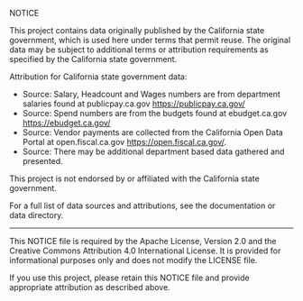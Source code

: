 NOTICE

This project contains data originally published by the California state government, which is used here under terms that permit reuse. The original data may be subject to additional terms or attribution requirements as specified by the California state government.

Attribution for California state government data:
- Source: Salary, Headcount and Wages numbers are from department salaries found at publicpay.ca.gov https://publicpay.ca.gov/
- Source: Spend numbers are from the budgets found at ebudget.ca.gov https://ebudget.ca.gov/ 
- Source: Vendor payments are collected from the California Open Data Portal at open.fiscal.ca.gov https://open.fiscal.ca.gov/.
- Source: There may be additional department based data gathered and presented.

This project is not endorsed by or affiliated with the California state government.

For a full list of data sources and attributions, see the documentation or data directory.

---

This NOTICE file is required by the Apache License, Version 2.0 and the Creative Commons Attribution 4.0 International License. It is provided for informational purposes only and does not modify the LICENSE file.

If you use this project, please retain this NOTICE file and provide appropriate attribution as described above.

